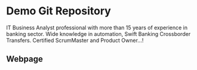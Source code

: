 # Demo Git Repository

IT Business Analyst professional with more than 15 years of experience in banking sector. Wide knowledge in automation, Swift Banking Crossborder Transfers.
Certified ScrumMaster and Product Owner...!

## Webpage
